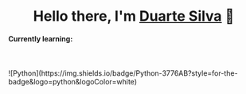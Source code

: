 <h1 align="center">Hello there, I'm <u>Duarte Silva</u> 👋</h1>

<h4>Currently learning:</h4>
<br><br>
![Python](https://img.shields.io/badge/Python-3776AB?style=for-the-badge&logo=python&logoColor=white)
